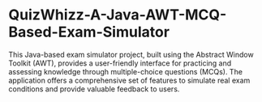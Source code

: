 # QuizWhizz-A-Java-AWT-MCQ-Based-Exam-Simulator
This Java-based exam simulator project, built using the Abstract Window Toolkit (AWT), provides a user-friendly interface for practicing and assessing knowledge through multiple-choice questions (MCQs). The application offers a comprehensive set of features to simulate real exam conditions and provide valuable feedback to users.
